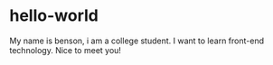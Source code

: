 # hello-world

My name is benson, i am a college student.
I want to learn front-end technology.
Nice to meet you!
